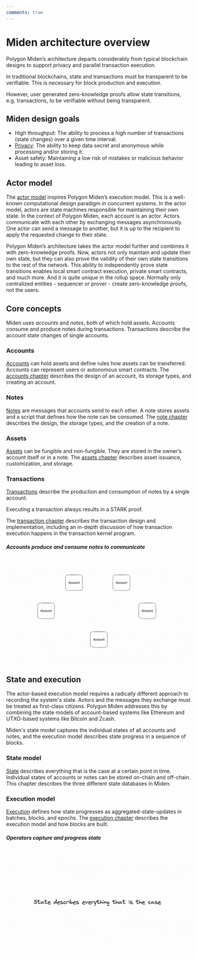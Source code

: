 ```yaml
---
comments: true
---
```


# Miden architecture overview

Polygon Miden’s architecture departs considerably from typical blockchain designs to support privacy and parallel transaction execution. 

In traditional blockchains, state and transactions must be transparent to be verifiable. This is necessary for block production and execution. 

However, user generated zero-knowledge proofs allow state transitions, e.g. transactions, to be verifiable without being transparent.

## Miden design goals

* High throughput: The ability to process a high number of transactions (state changes) over a given time interval.
* [Privacy](https://en.wikipedia.org/wiki/Privacy_and_blockchain): The ability to keep data secret and anonymous while processing and/or storing it.
* Asset safety: Maintaining a low risk of mistakes or malicious behavior leading to asset loss.

## Actor model

The [actor model](https://en.wikipedia.org/wiki/Actor_model) inspires Polygon Miden’s execution model. This is a well-known computational design paradigm in concurrent systems. In the actor model, actors are state machines responsible for maintaining their own state. In the context of Polygon Miden, each account is an actor. Actors communicate with each other by exchanging messages asynchronously. One actor can send a message to another, but it is up to the recipient to apply the requested change to their state.

Polygon Miden’s architecture takes the actor model further and combines it with zero-knowledge proofs. Now, actors not only maintain and update their own state, but they can also prove the validity of their own state transitions to the rest of the network. This ability to independently prove state transitions enables local smart contract execution, private smart contracts, and much more. And it is quite unique in the rollup space. Normally only centralized entities - sequencer or prover - create zero-knowledge proofs, not the users.

## Core concepts

Miden uses _accounts_ and _notes_, both of which hold assets. Accounts consume and produce notes during transactions. Transactions describe the account state changes of single accounts.

### Accounts

[Accounts](accounts.md) can hold assets and define rules how assets can be transferred. Accounts can represent users or autonomous smart contracts. The [accounts chapter](accounts.md) describes the design of an account, its storage types, and creating an account.

### Notes

[Notes](notes.md) are messages that accounts send to each other. A note stores assets and a script that defines how the note can be consumed. The [note chapter](notes.md) describes the design, the storage types, and the creation of a note.

### Assets

[Assets](assets.md) can be fungible and non-fungible. They are stored in the owner’s account itself or in a note. The [assets chapter](assets.md) describes asset issuance, customization, and storage.

### Transactions

[Transactions](transactions/overview.md) describe the production and consumption of notes by a single account. 

Executing a transaction always results in a STARK proof. 

The [transaction chapter](transactions/overview.md) describes the transaction design and implementation, including an in-depth discussion of how transaction execution happens in the transaction kernel program.

##### Accounts produce and consume notes to communicate

![Architecture core concepts](../img/architecture/miden-architecture-core-concepts.gif)

## State and execution

The actor-based execution model requires a radically different approach to recording the system's state. Actors and the messages they exchange must be treated as first-class citizens. Polygon Miden addresses this by combining the state models of account-based systems like Ethereum and UTXO-based systems like Bitcoin and Zcash.

Miden's state model captures the individual states of all accounts and notes, and the execution model describes state progress in a sequence of blocks.

### State model
[State](state.md) describes everything that is the case at a certain point in time. Individual states of accounts or notes can be stored on-chain and off-chain. This chapter describes the three different state databases in Miden.

### Execution model

[Execution](execution.md) defines how state progresses as aggregated-state-updates in batches, blocks, and epochs. The [execution chapter](execution.md) describes the execution model and how blocks are built.

##### Operators capture and progress state

![Architecture state process](../img/architecture/miden-architecture-state-progress.gif)